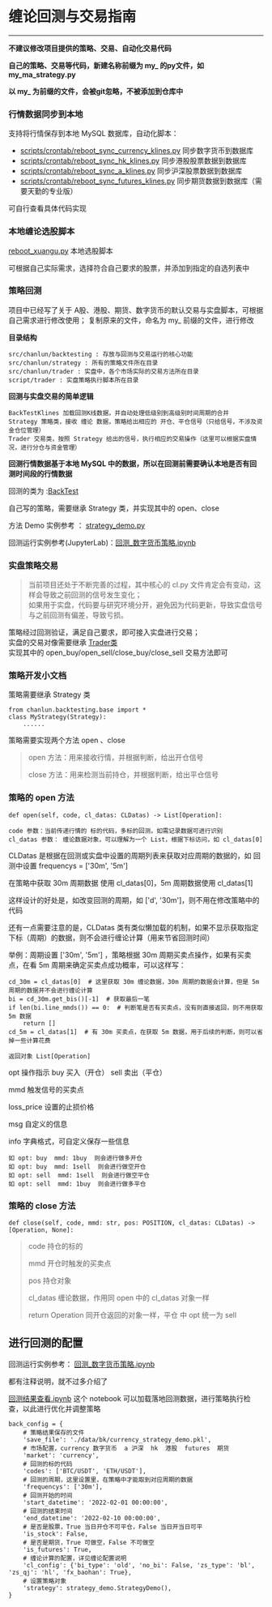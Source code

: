 # 缠论回测与交易指南

---

**不建议修改项目提供的策略、交易、自动化交易代码**

**自己的策略、交易等代码，新建名称前缀为 my_ 的py文件，如 my_ma_strategy.py**

**以 my_ 为前缀的文件，会被git忽略，不被添加到仓库中**

### 行情数据同步到本地

支持将行情保存到本地 MySQL 数据库，自动化脚本：

* [scripts/crontab/reboot_sync_currency_klines.py](../script/crontab/reboot_sync_currency_klines.py) 同步数字货币到数据库
* [scripts/crontab/reboot_sync_hk_klines.py](../script/crontab/reboot_sync_hk_klines.py) 同步港股股票数据到数据库
* [scripts/crontab/reboot_sync_a_klines.py](../script/crontab/reboot_sync_a_klines.py) 同步沪深股票数据到数据库
* [scripts/crontab/reboot_sync_futures_klines.py](../script/crontab/reboot_sync_futures_klines.py) 同步期货数据到数据库（需要天勤的专业版）

可自行查看具体代码实现

### 本地缠论选股脚本

[reboot_xuangu.py](../script/crontab/reboot_xuangu.py) 本地选股脚本

可根据自己实际需求，选择符合自己要求的股票，并添加到指定的自选列表中

### 策略回测

项目中已经写了关于 A股、港股、期货、数字货币的默认交易与实盘脚本，可根据自己需求进行修改使用； 复制原来的文件，命名为 my_ 前缀的文件，进行修改

**目录结构**

    src/chanlun/backtesting : 存放与回测与交易运行的核心功能
    src/chanlun/strategy : 所有的策略文件所在目录
    src/chanlun/trader : 实盘中，各个市场实际的交易方法所在目录
    script/trader : 实盘策略执行脚本所在目录

**回测与实盘交易的简单逻辑**

    BackTestKlines 加载回测K线数据，并自动处理低级别到高级别时间周期的合并
    Strategy 策略类，接收 缠论 数据，策略给出相应的 开仓、平仓信号（只给信号，不涉及资金仓位管理）
    Trader 交易类，按照 Strategy 给出的信号，执行相应的交易操作（这里可以根据实盘情况，进行分仓与资金管理）

**回测行情数据基于本地 MySQL 中的数据，所以在回测前需要确认本地是否有回测时间段的行情数据**

回测的类为 :[BackTest](../src/chanlun/backtesting/backtest.py)

自己写的策略，需要继承 Strategy 类，并实现其中的 open、close

方法 Demo 实例参考 ： [strategy_demo.py](../src/chanlun/strategy/strategy_demo.py)

回测运行实例参考(JupyterLab)：[回测_数字货币策略.ipynb](../notebook/回测_数字货币策略.ipynb)

### 实盘策略交易

> 当前项目还处于不断完善的过程，其中核心的 cl.py 文件肯定会有变动，这样会导致之前回测的信号发生变化；  
> 如果用于实盘，代码要与研究环境分开，避免因为代码更新，导致实盘信号与之前回测有偏差，导致亏损。


策略经过回测验证，满足自己要求，即可接入实盘进行交易；  
实盘的交易对像需要继承 [Trader类](../src/chanlun/backtesting/backtest_trader.py)    
实现其中的 open_buy/open_sell/close_buy/close_sell 交易方法即可

### 策略开发小文档

策略需要继承 Strategy 类

    from chanlun.backtesting.base import *
    class MyStrategy(Strategy):    
        ......

策略需要实现两个方法 open 、close

> open 方法：用来接收行情，并根据判断，给出开仓信号
>
> close 方法：用来检测当前持仓，并根据判断，给出平仓信号

### 策略的 open 方法

    def open(self, code, cl_datas: CLDatas) -> List[Operation]:

    code 参数：当前传递行情的 标的代码，多标的回测，如需记录数据可进行识别
    cl_datas 参数： 缠论数据对象，可以理解为一个 List，根据下标访问，如 cl_datas[0]

CLDatas 是根据在回测或实盘中设置的周期列表来获取对应周期的数据的，如 回测中设置 frequencys = ['30m', '5m']

在策略中获取 30m 周期数据 使用 cl_datas[0]，5m 周期数据使用 cl_datas[1]

这样设计的好处是，如改变回测的周期，如 ['d', '30m']，则不用在修改策略中的代码

还有一点需要注意的是，CLDatas 类有类似懒加载的机制，如果不显示获取指定下标（周期）的数据，则不会进行缠论计算（用来节省回测时间）

举例：周期设置 ['30m', '5m'] ，策略根据 30m 周期买卖点操作，如果有买卖点，在看 5m 周期来确定买卖点成功概率，可以这样写：

    cd_30m = cl_datas[0]  # 这里获取 30m 缠论数据，30m 周期的数据会计算，但是 5m 周期的数据并不会进行缠论计算
    bi = cd_30m.get_bis()[-1]  # 获取最后一笔
    if len(bi.line_mmds()) == 0:  # 判断笔是否有买卖点，没有则直接返回，则不用获取 5m 数据
        return []
    cd_5m = cl_datas[1]  # 有 30m 买卖点，在获取 5m 数据，用于后续的判断，则可以省掉一些计算花费

    返回对象 List[Operation]

opt 操作指示 buy 买入（开仓） sell 卖出（平仓）

mmd 触发信号的买卖点

loss_price 设置的止损价格

msg 自定义的信息

info 字典格式，可自定义保存一些信息

    如 opt: buy  mmd: 1buy  则会进行做多开仓
    如 opt: buy  mmd: 1sell  则会进行做空开仓
    如 opt: sell  mmd: 1sell  则会进行做空平仓
    如 opt: sell  mmd: 1buy  则会进行做多平仓

### 策略的 close 方法

    def close(self, code, mmd: str, pos: POSITION, cl_datas: CLDatas) -> [Operation, None]:

> code 持仓的标的
>
> mmd 开仓时触发的买卖点
>
> pos 持仓对象
>
> cl_datas 缠论数据，作用同 open 中的 cl_datas 对象一样
>
> return Operation 同开仓返回的对象一样，平仓 中 opt 统一为 sell
>

## 进行回测的配置

回测运行实例参考：
[回测_数字货币策略.ipynb](../notebook/回测_数字货币策略.ipynb)

都有注释说明，就不过多介绍了

[回测结果查看.ipynb](../notebook/回测数据查看.ipynb)
这个 notebook 可以加载落地回测数据，进行策略执行检查，以此进行优化并调整策略

    back_config = {
        # 策略结果保存的文件
        'save_file': './data/bk/currency_strategy_demo.pkl',
        # 市场配置，currency 数字货币  a 沪深  hk  港股  futures  期货
        'market': 'currency',
        # 回测的标的代码
        'codes': ['BTC/USDT', 'ETH/USDT'],
        # 回测的周期，这里设置里，在策略中才能取到对应周期的数据
        'frequencys': ['30m'],
        # 回测开始的时间
        'start_datetime': '2022-02-01 00:00:00',
        # 回测的结束时间
        'end_datetime': '2022-02-10 00:00:00',
        # 是否是股票，True 当日开仓不可平仓，False 当日开当日可平
        'is_stock': False,
        # 是否是期货，True 可做空，False 不可做空
        'is_futures': True,
        # 缠论计算的配置，详见缠论配置说明
        'cl_config': {'bi_type': 'old', 'no_bi': False, 'zs_type': 'bl', 'zs_qj': 'hl', 'fx_baohan': True},
        # 设置策略对象
        'strategy': strategy_demo.StrategyDemo(),
    }
